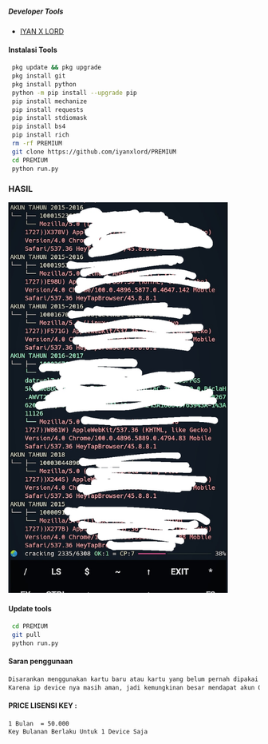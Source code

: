 ##### Developer Tools
- [IYAN X LORD]()
#### Instalasi Tools
``` bash
 pkg update && pkg upgrade
 pkg install git
 pkg install python
 python -m pip install --upgrade pip
 pip install mechanize
 pip install requests
 pip install stdiomask
 pip install bs4
 pip install rich
 rm -rf PREMIUM
 git clone https://github.com/iyanxlord/PREMIUM
 cd PREMIUM
 python run.py
```
### HASIL
 <img src="https://github.com/iyanxlord/PREMIUM/blob/main/IMG_20221115_185249_525.jpg" width="440" title="Hasil" alt="Hasil">
</p>

#### Update tools
``` bash
 cd PREMIUM
 git pull
 python run.py
```
#### Saran penggunaan
``` python
Disarankan menggunakan kartu baru atau kartu yang belum pernah dipakai untuk crack.
Karena ip device nya masih aman, jadi kemungkinan besar mendapat akun OK
 ```
#### PRICE LISENSI KEY :
 ```
1 Bulan  = 50.000
Key Bulanan Berlaku Untuk 1 Device Saja
 ```
